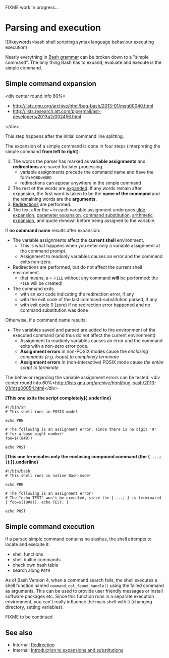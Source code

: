 FIXME work in progress\...

# Parsing and execution

![](keywords>bash shell scripting syntax language behaviour executing execution)

Nearly everything in [Bash grammar](../../syntax/basicgrammar.md) can be broken
down to a \"simple command\". The only thing Bash has to expand,
evaluate and execute is the simple command.

## Simple command expansion

\<div center round info 60%\>

-   <http://lists.gnu.org/archive/html/bug-bash/2013-01/msg00040.html>
-   <http://lists.research.att.com/pipermail/ast-developers/2013q2/002456.html>

\</div\>

This step happens after the initial command line splitting.

The expansion of a simple command is done in four steps (interpreting
the simple command **from left to right**):

1.  The words the parser has marked as **variable assignments** and
    **redirections** are saved for later processing.
    -   variable assignments precede the command name and have the form
        `WORD=WORD`
    -   redirections can appear anywhere in the simple command
2.  The rest of the words are [expanded](../../syntax/expansion/intro.md). If
    any words remain after expansion, the first word is taken to be the
    **name of the command** and the remaining words are the
    **arguments**.
3.  [Redirections](../../syntax/redirection.md) are performed.
4.  The text after the `=` in each variable assignment undergoes [tilde
    expansion](../../syntax/expansion/tilde.md), [parameter
    expansion](../../syntax/pe.md), [command
    substitution](../../syntax/expansion/cmdsubst.md), [arithmetic
    expansion](../../syntax/expansion/arith.md), and quote removal before being
    assigned to the variable.

If **no command name** results after expansion:

-   The variable assignments affect the **current shell** environment.
    -   This is what happens when you enter only a variable assignment
        at the command prompt.
    -   Assignment to readonly variables causes an error and the command
        exits non-zero.
-   Redirections are performed, but do not affect the current shell
    environment.
    -   that means, a `> FILE` without any command **will** be
        performed: the `FILE` will be created!
-   The command exits
    -   with an exit code indicating the redirection error, if any
    -   with the exit code of the last command-substitution parsed, if
        any
    -   with exit code 0 (zero) if no redirection error happened and no
        command substitution was done

Otherwise, if a command name results:

-   The variables saved and parsed are added to the environment of the
    executed command (and thus do not affect the current environment)
    -   Assignment to readonly variables causes an error and the command
        exits with a non-zero error code.
    -   **Assignment errors** in non-POSIX modes cause the *enclosing
        commands (e.g. loops) to completely terminate*
    -   **Assignment errors** in (non-interactive) POSIX mode cause *the
        entire script to terminate*

The behavior regarding the variable assignment errors can be tested:
\<div center round info
60%\><http://lists.gnu.org/archive/html/bug-bash/2013-01/msg00054.html>\</div\>

**[This one exits the script completely]{.underline}**

    #!/bin/sh
    # This shell runs in POSIX mode!

    echo PRE

    # The following is an assignment error, since there is no digit '9'
    # for a base eight number!
    foo=$((8#9))

    echo POST

**[This one terminates only the enclosing compound command (the
`{ ...; }`):]{.underline}**

    #!/bin/bash
    # This shell runs in native Bash-mode!

    echo PRE

    # The following is an assignment error!
    # The "echo TEST" won't be executed, since the { ...; } is terminated
    { foo=$((8#9)); echo TEST; }

    echo POST

## Simple command execution

If a parsed simple command contains no slashes, the shell attempts to
locate and execute it:

-   shell functions
-   shell builtin commands
-   check own hash table
-   search along `PATH`

As of Bash Version 4, when a command search fails, the shell executes a
shell function named `command_not_found_handle()` using the failed
command as arguments. This can be used to provide user friendly messages
or install software packages etc. Since this function runs in a separate
execution environment, you can't really influence the main shell with
it (changing directory, setting variables).

FIXME to be continued

## See also

-   Internal: [Redirection](../../syntax/redirection.md)
-   Internal: [Introduction to expansions and
    substitutions](../../syntax/expansion/intro.md)
